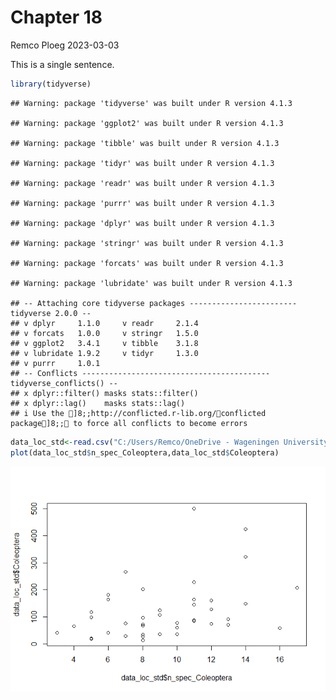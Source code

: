 Chapter 18
================
Remco Ploeg
2023-03-03

This is a single sentence.

``` r
library(tidyverse)
```

    ## Warning: package 'tidyverse' was built under R version 4.1.3

    ## Warning: package 'ggplot2' was built under R version 4.1.3

    ## Warning: package 'tibble' was built under R version 4.1.3

    ## Warning: package 'tidyr' was built under R version 4.1.3

    ## Warning: package 'readr' was built under R version 4.1.3

    ## Warning: package 'purrr' was built under R version 4.1.3

    ## Warning: package 'dplyr' was built under R version 4.1.3

    ## Warning: package 'stringr' was built under R version 4.1.3

    ## Warning: package 'forcats' was built under R version 4.1.3

    ## Warning: package 'lubridate' was built under R version 4.1.3

    ## -- Attaching core tidyverse packages ------------------------ tidyverse 2.0.0 --
    ## v dplyr     1.1.0     v readr     2.1.4
    ## v forcats   1.0.0     v stringr   1.5.0
    ## v ggplot2   3.4.1     v tibble    3.1.8
    ## v lubridate 1.9.2     v tidyr     1.3.0
    ## v purrr     1.0.1     
    ## -- Conflicts ------------------------------------------ tidyverse_conflicts() --
    ## x dplyr::filter() masks stats::filter()
    ## x dplyr::lag()    masks stats::lag()
    ## i Use the ]8;;http://conflicted.r-lib.org/conflicted package]8;; to force all conflicts to become errors

``` r
data_loc_std<-read.csv("C:/Users/Remco/OneDrive - Wageningen University & Research/Documenten/1. Wageningen/Thesis/Analyse/Output/data_loc_std.csv")
plot(data_loc_std$n_spec_Coleoptera,data_loc_std$Coleoptera)
```

![](chap18_files/figure-gfm/unnamed-chunk-1-1.png)<!-- -->
